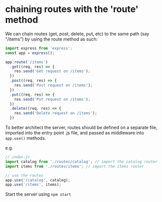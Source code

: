 # chaining routes with the 'route' method

We can chain routes (get, post, delete, put, etc) to the same path (say "/items") by using the route method as such:

```javascript
import express from 'express';
const app = express();

app.route('/items')
  .get((req, res) => {
    res.send('Get request on /items');
  })
  .post((req, res) => {
    res.send('Post request on /items');
  })
  .put((req, res) => {
    res.send('Put request on /items');
  })
  .delete((req, res) => {
    res.send('Delete request on /items');
  })
```

To better architect the server, routes should be defined on a separate file, imported into the entry point .js file, and passed as middleware into `app.use()` methods.

e.g.

```javascript
// index.js
import catalog from './routes/catalog'; // import the catalog router
import items from './routes/items'; // import the items router

// use the routes
app.use('/catalog', catalog);
app.use('/items', items);
```


Start the server using `npm start`







